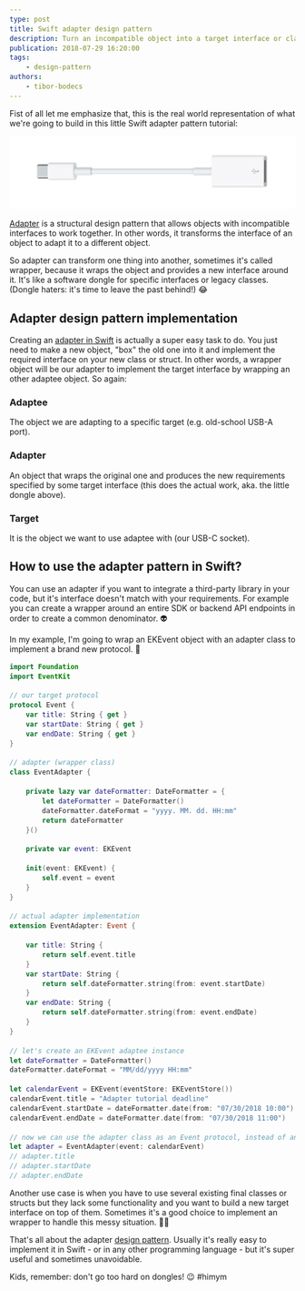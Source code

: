 ```yaml
---
type: post
title: Swift adapter design pattern
description: Turn an incompatible object into a target interface or class by using a real world example and the adapter design pattern in Swift.
publication: 2018-07-29 16:20:00
tags: 
    - design-pattern
authors:
    - tibor-bodecs
---
```


Fist of all let me emphasize that, this is the real world representation of what we're going to build in this little Swift adapter pattern tutorial:

![Picture of a USB Adapter](./assets/usb-adapter.jpg)

[Adapter](https://en.wikipedia.org/wiki/Adapter_pattern) is a structural design pattern that allows objects with incompatible interfaces to work together. In other words, it transforms the interface of an object to adapt it to a different object.

So adapter can transform one thing into another, sometimes it's called wrapper, because it wraps the object and provides a new interface around it. It's like a software dongle for specific interfaces or legacy classes. (Dongle haters: it's time to leave the past behind!) 😂

## Adapter design pattern implementation

Creating an [adapter in Swift](https://medium.com/swiftworld/swift-world-design-patterns-adapter-3e09fc6fd100) is actually a super easy task to do. You just need to make a new object, "box" the old one into it and implement the required interface on your new class or struct. In other words, a wrapper object will be our adapter to implement the target interface by wrapping an other adaptee object. So again:

### Adaptee

The object we are adapting to a specific target (e.g. old-school USB-A port).

### Adapter

An object that wraps the original one and produces the new requirements specified by some target interface (this does the actual work, aka. the little dongle above).

### Target

It is the object we want to use adaptee with (our USB-C socket).

## How to use the adapter pattern in Swift?

You can use an adapter if you want to integrate a third-party library in your code, but it's interface doesn't match with your requirements. For example you can create a wrapper around an entire SDK or backend API endpoints in order to create a common denominator. 👽

In my example, I'm going to wrap an EKEvent object with an adapter class to implement a brand new protocol. 📆

```swift
import Foundation
import EventKit

// our target protocol
protocol Event {
    var title: String { get }
    var startDate: String { get }
    var endDate: String { get }
}

// adapter (wrapper class)
class EventAdapter {

    private lazy var dateFormatter: DateFormatter = {
        let dateFormatter = DateFormatter()
        dateFormatter.dateFormat = "yyyy. MM. dd. HH:mm"
        return dateFormatter
    }()

    private var event: EKEvent

    init(event: EKEvent) {
        self.event = event
    }
}

// actual adapter implementation
extension EventAdapter: Event {

    var title: String {
        return self.event.title
    }
    var startDate: String {
        return self.dateFormatter.string(from: event.startDate)
    }
    var endDate: String {
        return self.dateFormatter.string(from: event.endDate)
    }
}

// let's create an EKEvent adaptee instance
let dateFormatter = DateFormatter()
dateFormatter.dateFormat = "MM/dd/yyyy HH:mm"

let calendarEvent = EKEvent(eventStore: EKEventStore())
calendarEvent.title = "Adapter tutorial deadline"
calendarEvent.startDate = dateFormatter.date(from: "07/30/2018 10:00")
calendarEvent.endDate = dateFormatter.date(from: "07/30/2018 11:00")

// now we can use the adapter class as an Event protocol, instead of an EKEvent
let adapter = EventAdapter(event: calendarEvent)
// adapter.title
// adapter.startDate
// adapter.endDate
```

Another use case is when you have to use several existing final classes or structs but they lack some functionality and you want to build a new target interface on top of them. Sometimes it's a good choice to implement an wrapper to handle this messy situation. 🤷‍♂️

That's all about the adapter [design pattern](https://rubygarage.org/blog/swift-design-patterns). Usually it's really easy to implement it in Swift - or in any other programming language - but it's super useful and sometimes unavoidable. 

Kids, remember: don't go too hard on dongles! 😉 #himym
